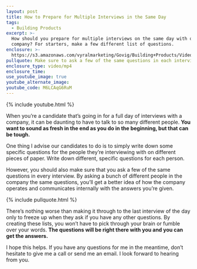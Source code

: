 ```yaml
---
layout: post
title: How to Prepare for Multiple Interviews in the Same Day
tags:
  - Building Products
excerpt: >-
  How should you prepare for multiple interviews on the same day with one
  company? For starters, make a few different list of questions.
enclosure: >-
  https://s3.amazonaws.com/vyralmarketing/Govig/Building+Products/Videos/2017/How+to+Interview+Multiple+Clients+-+Oct+2.mp4
pullquote: Make sure to ask a few of the same questions in each interview.
enclosure_type: video/mp4
enclosure_time:
use_youtube_image: true
youtube_alternate_image:
youtube_code: M6LCAqG6RuM
---
```



{% include youtube.html %}

When you’re a candidate that’s going in for a full day of interviews with a company, it can be daunting to have to talk to so many different people. **You want to sound as fresh in the end as you do in the beginning, but that can be tough.**

One thing I advise our candidates to do is to simply write down some specific questions for the people they’re interviewing with on different pieces of paper. Write down different, specific questions for each person.

However, you should also make sure that you ask a few of the same questions in every interview. By asking a bunch of different people in the company the same questions, you’ll get a better idea of how the company operates and communicates internally with the answers you’re given.

{% include pullquote.html %}

There’s nothing worse than making it through to the last interview of the day only to freeze up when they ask if you have any other questions. By creating these lists, you won’t have to pick through your brain or fumble over your words. **The questions will be right there with you and you can get the answers.**

I hope this helps. If you have any questions for me in the meantime, don’t hesitate to give me a call or send me an email. I look forward to hearing from you.